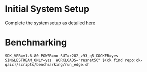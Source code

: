 # Initial System Setup 
Complete the system setup as detailed [here](https://github.com/krai/ck-qaic/blob/main/script/setup.docker/README.md)

# Benchmarking 
``` 
SDK_VER=v1.6.80 POWER=no SUT=r282_z93_q5 DOCKER=yes SINGLESTREAM_ONLY=yes  WORKLOADS="resnet50" $(ck find repo:ck-qaic)/scripts/benchmarking/run_edge.sh  
```